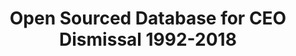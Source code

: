 ---
citation: "\n@misc{richard_j._gentry_open_2021,\n        title = {Open {Sourced} {Database}\
  \ for {CEO} {Dismissal} 1992-2018},\n        url = {https://zenodo.org/record/4618103},\n\
  \        abstract = {There is a newer version of this database - please check the\
  \ right-hand navigation for the latest version...},\n        urldate = {2021-09-02},\n\
  \        publisher = {Zenodo},\n        author = {{Richard J. Gentry} and {Joseph\
  \ Harrison} and {Timothy Quigley} and {Steven Boivie}},\n        month = feb,\n\
  \        year = {2021},\n        doi = {10.5281/zenodo.4618103},\n        note =\
  \ {type: dataset},\n        keywords = {CEO Dismissal, Management, Strategic Management},\n\
  }\n"
cost: None
description: This is a database of qualitatively coded reasons for a CEO’s dismissal,
  for S&P 1500 Companies. The maintainers of this dataset run a mailing list with
  a signup [here](https://docs.google.com/forms/d/e/1FAIpQLSfiZZHwyeWYEZ5fOT1_RygH-ComG9ltad5IUUY60Fsw9z3hZg/viewform)
description_of_relationships_to_other_projects: Execucomp, https://libguides.uml.edu/wrds/ExecuComp
documentation: Documentation included as a .docx on Zenodo
doi: 10.5281/zenodo.4618103
last_edit: Mon, 19 Jun 2023 16:41:18 GMT
location: https://zenodo.org/record/5348198
maintained_by: Richard Gentry
open_access: 'TRUE'
record_creation_timestamp: 09/02/2021, 11:24:03
related_datasets: Execucomp, https://libguides.uml.edu/wrds/ExecuComp
related_publications: ' https://onlinelibrary.wiley.com/doi/abs/10.1002/smj.3278'
relationship_description: Execucomp, https://libguides.uml.edu/wrds/ExecuComp
slug: ceo_dismissal
tags:
- CEO
- Dismissal Management
- Strategic Management
terms_of_use: Open Data Commons Attribution License v1.0
timeframe: 1992-2018
title: Open Sourced Database for CEO Dismissal 1992-2018
uuid: 29154d41-30ef-4539-b428-819ca4c66965
versioning: 'FALSE'
---